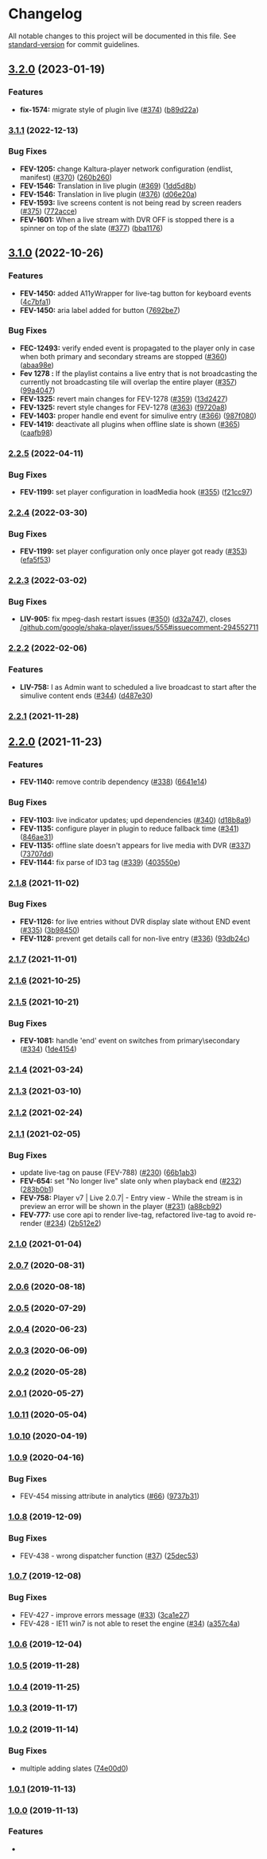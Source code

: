 # Changelog

All notable changes to this project will be documented in this file. See [standard-version](https://github.com/conventional-changelog/standard-version) for commit guidelines.

## [3.2.0](https://github.com/kaltura/playkit-js-kaltura-live/compare/v3.1.1...v3.2.0) (2023-01-19)


### Features

* **fix-1574:** migrate style of plugin live ([#374](https://github.com/kaltura/playkit-js-kaltura-live/issues/374)) ([b89d22a](https://github.com/kaltura/playkit-js-kaltura-live/commit/b89d22a4836e6f9db365b6056edf8c1199234e15))

### [3.1.1](https://github.com/kaltura/playkit-js-kaltura-live/compare/v3.1.0...v3.1.1) (2022-12-13)


### Bug Fixes

* **FEV-1205:** change Kaltura-player network configuration (endlist, manifest) ([#370](https://github.com/kaltura/playkit-js-kaltura-live/issues/370)) ([260b260](https://github.com/kaltura/playkit-js-kaltura-live/commit/260b2606e41613f95c939630992bf8a834c96b87))
* **FEV-1546:** Translation in live plugin ([#369](https://github.com/kaltura/playkit-js-kaltura-live/issues/369)) ([1dd5d8b](https://github.com/kaltura/playkit-js-kaltura-live/commit/1dd5d8ba5093bdeac739a3050e55bc1f70db1eb8))
* **FEV-1546:** Translation in live plugin ([#376](https://github.com/kaltura/playkit-js-kaltura-live/issues/376)) ([d06e20a](https://github.com/kaltura/playkit-js-kaltura-live/commit/d06e20aa78cc682580610c894b489cacaf311944))
* **FEV-1593:** live screens content is not being read by screen readers ([#375](https://github.com/kaltura/playkit-js-kaltura-live/issues/375)) ([772acce](https://github.com/kaltura/playkit-js-kaltura-live/commit/772acce9eb1ad45484174f15b19b5671757f2f89))
* **FEV-1601:** When a live stream with DVR OFF is stopped there is a spinner on top of the slate ([#377](https://github.com/kaltura/playkit-js-kaltura-live/issues/377)) ([bba1176](https://github.com/kaltura/playkit-js-kaltura-live/commit/bba117613fd72f85f55ce93e7106f7eda689dba8))

## [3.1.0](https://github.com/kaltura/playkit-js-kaltura-live/compare/v2.2.5...v3.1.0) (2022-10-26)


### Features

* **FEV-1450:** added A11yWrapper for live-tag button for keyboard events ([4c7bfa1](https://github.com/kaltura/playkit-js-kaltura-live/commit/4c7bfa1d7919ca01e94aff3034eff60d6f2083c2))
* **FEV-1450:** aria label added for button ([7692be7](https://github.com/kaltura/playkit-js-kaltura-live/commit/7692be747d8c48f400312351a81ab25931316d6f))


### Bug Fixes

* **FEC-12493:** verify ended event is propagated to the player only in case when both primary and secondary streams are stopped ([#360](https://github.com/kaltura/playkit-js-kaltura-live/issues/360)) ([abaa98e](https://github.com/kaltura/playkit-js-kaltura-live/commit/abaa98e11ccf64d6178e48b54ebb20a3c82e74a8))
* **Fev 1278 :** If the playlist contains a live entry that is not broadcasting the currently not broadcasting tile will overlap the entire player ([#357](https://github.com/kaltura/playkit-js-kaltura-live/issues/357)) ([99a4047](https://github.com/kaltura/playkit-js-kaltura-live/commit/99a4047d3abdf2069d5747156b6b9f7fd7850712))
* **FEV-1325:** revert main changes for FEV-1278 ([#359](https://github.com/kaltura/playkit-js-kaltura-live/issues/359)) ([13d2427](https://github.com/kaltura/playkit-js-kaltura-live/commit/13d24277b9f97cfc379acd6700d7392be15973c5))
* **FEV-1325:** revert style changes for FEV-1278 ([#363](https://github.com/kaltura/playkit-js-kaltura-live/issues/363)) ([f9720a8](https://github.com/kaltura/playkit-js-kaltura-live/commit/f9720a80e9c234975b9175524abca4a2984eae86))
* **FEV-1403:** proper handle end event for simulive entry ([#366](https://github.com/kaltura/playkit-js-kaltura-live/issues/366)) ([987f080](https://github.com/kaltura/playkit-js-kaltura-live/commit/987f0800cdc115ae4637c61085cbbfbf55224ec7))
* **FEV-1419:** deactivate all plugins when offline slate is shown ([#365](https://github.com/kaltura/playkit-js-kaltura-live/issues/365)) ([caafb98](https://github.com/kaltura/playkit-js-kaltura-live/commit/caafb982e3292786205cd2dea03af38cf14b69bc))

### [2.2.5](https://github.com/kaltura/playkit-js-kaltura-live/compare/v2.2.4...v2.2.5) (2022-04-11)


### Bug Fixes

* **FEV-1199:** set player configuration in loadMedia hook ([#355](https://github.com/kaltura/playkit-js-kaltura-live/issues/355)) ([f21cc97](https://github.com/kaltura/playkit-js-kaltura-live/commit/f21cc97d2a8c80237ed3ed4a6ad43d2d6a8c1f31))

### [2.2.4](https://github.com/kaltura/playkit-js-kaltura-live/compare/v2.2.3...v2.2.4) (2022-03-30)


### Bug Fixes

* **FEV-1199:** set player configuration only once player got ready ([#353](https://github.com/kaltura/playkit-js-kaltura-live/issues/353)) ([efa5f53](https://github.com/kaltura/playkit-js-kaltura-live/commit/efa5f53ca3a1a3fb95b8d2a2f09e4f0ba2d483b0))

### [2.2.3](https://github.com/kaltura/playkit-js-kaltura-live/compare/v2.2.2...v2.2.3) (2022-03-02)


### Bug Fixes

* **LIV-905:** fix mpeg-dash restart issues ([#350](https://github.com/kaltura/playkit-js-kaltura-live/issues/350)) ([d32a747](https://github.com/kaltura/playkit-js-kaltura-live/commit/d32a747a81adddf2f2ae154360109a5509eeda81)), closes [/github.com/google/shaka-player/issues/555#issuecomment-294552711](https://github.com/kaltura//github.com/google/shaka-player/issues/555/issues/issuecomment-294552711)

### [2.2.2](https://github.com/kaltura/playkit-js-kaltura-live/compare/v2.2.1...v2.2.2) (2022-02-06)
### Features

* **LIV-758:** I as Admin want to scheduled a live broadcast to start after the simulive content ends ([#344](https://github.com/kaltura/playkit-js-kaltura-live/issues/344)) ([d487e30](https://github.com/kaltura/playkit-js-kaltura-live/pull/344/commits/924352a7dace1f617d7de6e5a579e84cb2d8294d))

### [2.2.1](https://github.com/kaltura/playkit-js-kaltura-live/compare/v2.2.0...v2.2.1) (2021-11-28)

## [2.2.0](https://github.com/kaltura/playkit-js-kaltura-live/compare/v2.1.8...v2.2.0) (2021-11-23)


### Features

* **FEV-1140:** remove contrib dependency ([#338](https://github.com/kaltura/playkit-js-kaltura-live/issues/338)) ([6641e14](https://github.com/kaltura/playkit-js-kaltura-live/commit/6641e14eb5e889800a97ce945878b3242e122824))


### Bug Fixes

* **FEV-1103:** live indicator updates; upd dependencies ([#340](https://github.com/kaltura/playkit-js-kaltura-live/issues/340)) ([d18b8a9](https://github.com/kaltura/playkit-js-kaltura-live/commit/d18b8a963d3b2961c43a44a1d5948d00c727337d))
* **FEV-1135:** configure player in plugin to reduce fallback time ([#341](https://github.com/kaltura/playkit-js-kaltura-live/issues/341)) ([846ae31](https://github.com/kaltura/playkit-js-kaltura-live/commit/846ae318d3acadd7e64f5237070ba9361c0ec06d))
* **FEV-1135:** offline slate doesn't appears for live media with DVR ([#337](https://github.com/kaltura/playkit-js-kaltura-live/issues/337)) ([73707dd](https://github.com/kaltura/playkit-js-kaltura-live/commit/73707ddad59bdcb463cdfc26b0b4ecd86de41ffc))
* **FEV-1144:** fix parse of ID3 tag ([#339](https://github.com/kaltura/playkit-js-kaltura-live/issues/339)) ([403550e](https://github.com/kaltura/playkit-js-kaltura-live/commit/403550e9ea0a6c62809ea3001e1bc14ea14666f9))

### [2.1.8](https://github.com/kaltura/playkit-js-kaltura-live/compare/v2.1.7...v2.1.8) (2021-11-02)


### Bug Fixes

* **FEV-1126:** for live entries without DVR display slate without END event ([#335](https://github.com/kaltura/playkit-js-kaltura-live/issues/335)) ([3b98450](https://github.com/kaltura/playkit-js-kaltura-live/commit/3b984509787e184c85602b6ad7aedcff263b91cc))
* **FEV-1128:** prevent get details call for non-live entry ([#336](https://github.com/kaltura/playkit-js-kaltura-live/issues/336)) ([93db24c](https://github.com/kaltura/playkit-js-kaltura-live/commit/93db24c181dd434af7a105c75f05ee284e5b3a13))

### [2.1.7](https://github.com/kaltura/playkit-js-kaltura-live/compare/v2.1.6...v2.1.7) (2021-11-01)

### [2.1.6](https://github.com/kaltura/playkit-js-kaltura-live/compare/v2.1.5...v2.1.6) (2021-10-25)

### [2.1.5](https://github.com/kaltura/playkit-js-kaltura-live/compare/v2.1.4...v2.1.5) (2021-10-21)


### Bug Fixes

* **FEV-1081:** handle 'end' event on switches from primary\secondary ([#334](https://github.com/kaltura/playkit-js-kaltura-live/issues/334)) ([1de4154](https://github.com/kaltura/playkit-js-kaltura-live/commit/1de4154033cbc341c995d8a5ac56c1f51f2f8241))

### [2.1.4](https://github.com/kaltura/playkit-js-kaltura-live/compare/v2.1.3...v2.1.4) (2021-03-24)

### [2.1.3](https://github.com/kaltura/playkit-js-kaltura-live/compare/v2.1.2...v2.1.3) (2021-03-10)

### [2.1.2](https://github.com/kaltura/playkit-js-kaltura-live/compare/v2.1.1...v2.1.2) (2021-02-24)

### [2.1.1](https://github.com/kaltura/playkit-js-kaltura-live/compare/v2.1.0...v2.1.1) (2021-02-05)


### Bug Fixes

* update live-tag on pause (FEV-788) ([#230](https://github.com/kaltura/playkit-js-kaltura-live/issues/230)) ([66b1ab3](https://github.com/kaltura/playkit-js-kaltura-live/commit/66b1ab36da22639a214ac9970390cdda6315b956))
* **FEV-654:** set "No longer live" slate only when playback end ([#232](https://github.com/kaltura/playkit-js-kaltura-live/issues/232)) ([283b0b1](https://github.com/kaltura/playkit-js-kaltura-live/commit/283b0b149bc76a4b1dbb1f08d133c3d4e8b12f6b))
* **FEV-758:** Player v7 | Live 2.0.7| - Entry view - While the stream is in preview an error will be shown in the player ([#231](https://github.com/kaltura/playkit-js-kaltura-live/issues/231)) ([a88cb92](https://github.com/kaltura/playkit-js-kaltura-live/commit/a88cb92ec2f8b4d85b6965f681c738ae0ced60b8))
* **FEV-777:** use core api to render live-tag, refactored live-tag to avoid re-render ([#234](https://github.com/kaltura/playkit-js-kaltura-live/issues/234)) ([2b512e2](https://github.com/kaltura/playkit-js-kaltura-live/commit/2b512e2d4c16724a20a662fe66bcf5834f30b18e))

### [2.1.0](https://github.com/kaltura/playkit-js-kaltura-live/compare/v2.0.7...v2.1.0) (2021-01-04)

### [2.0.7](https://github.com/kaltura/playkit-js-kaltura-live/compare/v2.0.6...v2.0.7) (2020-08-31)

### [2.0.6](https://github.com/kaltura/playkit-js-kaltura-live/compare/v2.0.5...v2.0.6) (2020-08-18)

### [2.0.5](https://github.com/kaltura/playkit-js-kaltura-live/compare/v2.0.4...v2.0.5) (2020-07-29)

### [2.0.4](https://github.com/kaltura/playkit-js-kaltura-live/compare/v2.0.3...v2.0.4) (2020-06-23)

### [2.0.3](https://github.com/kaltura/playkit-js-kaltura-live/compare/v2.0.2...v2.0.3) (2020-06-09)

### [2.0.2](https://github.com/kaltura/playkit-js-kaltura-live/compare/v2.0.1...v2.0.2) (2020-05-28)

### [2.0.1](https://github.com/kaltura/playkit-js-kaltura-live/compare/v2.0.0...v2.0.1) (2020-05-27)

### [1.0.11](https://github.com/kaltura/playkit-js-kaltura-live/compare/v1.0.10...v2.0.0) (2020-05-04)

### [1.0.10](https://github.com/kaltura/playkit-js-kaltura-live/compare/v1.0.9...v1.0.10) (2020-04-19)

### [1.0.9](https://github.com/kaltura/playkit-js-kaltura-live/compare/v1.0.8...v1.0.9) (2020-04-16)


### Bug Fixes

* FEV-454 missing attribute in analytics ([#66](https://github.com/kaltura/playkit-js-kaltura-live/issues/66)) ([9737b31](https://github.com/kaltura/playkit-js-kaltura-live/commit/9737b311bc4e6b35b98b27e3f173fdd421d43087))

### [1.0.8](https://github.com/kaltura/playkit-js-kaltura-live/compare/v1.0.7...v1.0.8) (2019-12-09)


### Bug Fixes

* FEV-438 - wrong dispatcher function ([#37](https://github.com/kaltura/playkit-js-kaltura-live/issues/37)) ([25dec53](https://github.com/kaltura/playkit-js-kaltura-live/commit/25dec5337b2e30cf7c6b94de010450dddb572af7))

### [1.0.7](https://github.com/kaltura/playkit-js-kaltura-live/compare/v1.0.6...v1.0.7) (2019-12-08)


### Bug Fixes

* FEV-427 - improve errors message ([#33](https://github.com/kaltura/playkit-js-kaltura-live/issues/33)) ([3ca1e27](https://github.com/kaltura/playkit-js-kaltura-live/commit/3ca1e2728e30a1a33bed268f7ee333504d15ed2f))
* FEV-428 - IE11 win7 is not able to reset the engine ([#34](https://github.com/kaltura/playkit-js-kaltura-live/issues/34)) ([a357c4a](https://github.com/kaltura/playkit-js-kaltura-live/commit/a357c4a487465936e48b82135760cbfa9b6e918e))

### [1.0.6](https://github.com/kaltura/playkit-js-kaltura-live/compare/v1.0.5...v1.0.6) (2019-12-04)

### [1.0.5](https://github.com/kaltura/playkit-js-kaltura-live/compare/v1.0.4...v1.0.5) (2019-11-28)

### [1.0.4](https://github.com/kaltura/playkit-js-kaltura-live/compare/v1.0.3...v1.0.4) (2019-11-25)

### [1.0.3](https://github.com/kaltura/playkit-js-kaltura-live/compare/v1.0.2...v1.0.3) (2019-11-17)

### [1.0.2](https://github.com/kaltura/playkit-js-kaltura-live/compare/v1.0.1...v1.0.2) (2019-11-14)


### Bug Fixes

* multiple adding slates ([74e00d0](https://github.com/kaltura/playkit-js-kaltura-live/commit/74e00d07e1a8efde46c5c66478ceb29bec071232))

### [1.0.1](https://github.com/kaltura/playkit-js-kaltura-live/compare/v1.0.0...v1.0.1) (2019-11-13)

### [1.0.0](https://github.com/kaltura/playkit-js-kaltura-live/compare/v0.0.1...v1.0.0) (2019-11-13)


### Features

* 
